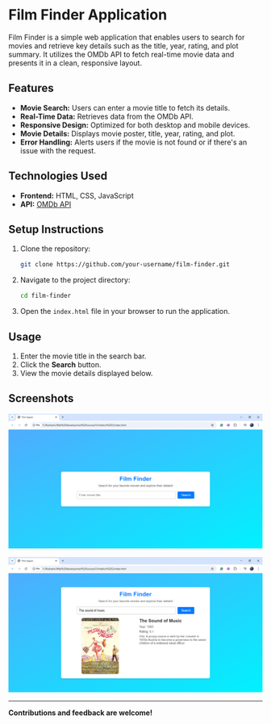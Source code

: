 # Film Finder Application

Film Finder is a simple web application that enables users to search for movies and retrieve key details such as the title, year, rating, and plot summary. It utilizes the OMDb API to fetch real-time movie data and presents it in a clean, responsive layout.

## Features

- **Movie Search:** Users can enter a movie title to fetch its details.
- **Real-Time Data:** Retrieves data from the OMDb API.
- **Responsive Design:** Optimized for both desktop and mobile devices.
- **Movie Details:** Displays movie poster, title, year, rating, and plot.
- **Error Handling:** Alerts users if the movie is not found or if there's an issue with the request.

## Technologies Used

- **Frontend:** HTML, CSS, JavaScript
- **API:** [OMDb API](http://www.omdbapi.com/)

## Setup Instructions

1. Clone the repository:
   ```bash
   git clone https://github.com/your-username/film-finder.git
   ```

2. Navigate to the project directory:
   ```bash
   cd film-finder
   ```

3. Open the `index.html` file in your browser to run the application.

## Usage

1. Enter the movie title in the search bar.
2. Click the **Search** button.
3. View the movie details displayed below.

## Screenshots

![image alt](https://github.com/Roshami/-Film-Finder-Application/blob/6f7e5d36bd4386764cc60e31676ad087696b4397/Assest/Screenshot%20Home.png)

![image alt](https://github.com/Roshami/-Film-Finder-Application/blob/aeba73011ad807fc480d40b858a624ebbd90090f/Assest/Screenshot%20finder.png)

---

**Contributions and feedback are welcome!**

